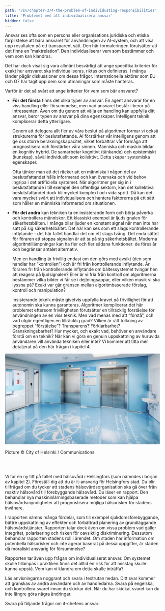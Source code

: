 ```yaml
---
path: '/sv/chapter-3/4-the-problem-of-individuating-responsibilities'
title: 'Problemet med att individualisera ansvar'
hidden: false
---
```


<hero-icon heroIcon='chap3'/>


<styled-text>

Ansvar ses ofta som en persons eller organisations juridiska och etiska förpliktelse att bära ansvaret för användningen av AI-system, och att visa upp resultaten på ett transparent sätt. Den här formuleringen förutsätter att det finns en ”maktrelation”. Den individualiserar vem som bestämmer och vem som kan klandras.

Det har dock visat sig vara allmänt besvärligt att ange specifika kriterier för exakt hur ansvaret ska individualiseras, riktas och definieras. I många länder pågår diskussioner om dessa frågor. Internationella aktörer som EU och G7 har tagit upp dem som utmaningar som måste hanteras.

Varför är det så svårt att ange kriterier för vem som bär ansvaret?

* **För det första** finns det olika typer av ansvar. En agent ansvarar för en viss handling eller försummelse, men vad ansvaret består i beror på intressenten. Även om du genom att välja en handling kan uppfylla ditt ansvar, beror typen av ansvar på dina egenskaper. Intelligent teknik komplicerar detta ytterligare.

    Genom att delegera allt fler av våra beslut på algoritmer formar vi också strukturerna för beslutsfattande. AI förstärker vår intelligens genom att ge oss större beräkningskapacitet, vilket förbättrar vår förmåga att prognostisera och förstärker våra sinnen. Människa och maskin bildar en kognitiv hybrid. De samarbetar kognitivt (tänkande) och epistemiskt (kunskap), såväl individuellt som kollektivt. Detta skapar systemiska egenskaper.

    Ofta tänker man att det räcker att en människa i någon del av beslutsfattandet hålls informerad och kan övervaka och vid behov ingripa i det artificiella systemet. När algoritmer ger sig in i beslutsfattande i till exempel den offentliga sektorn, kan det kollektiva beslutsfattandet dock bli mycket komplext och vida spritt. Då kan det vara mycket svårt att individualisera och hantera faktorerna på ett sätt som håller en människa informerad om situationen.

* **För det andra** kan tekniken ta en insisterande form och börja påverka och kontrollera människor. Ett klassiskt exempel är ljudsignalen för säkerhetsbälten. I många bilar ljuder en konstant signal när man inte har satt på sig säkerhetsbältet. Det här kan ses som ett slags kontrollerande inflytande – det här fallet handlar det om ett slags tvång. Det enda sättet för föraren att stoppa signalen är att ta på sig säkerhetsbältet. Moderna algoritmtillämpningar kan ha fler och fler sådana funktioner: de föreslår och begränsar antalet alternativ.

    Men en handling är frivillig endast om den görs med avsikt (den som handlar har ”kontrollen”) och är fri från kontrollerande inflytande. Är föraren fri från kontrollerande inflytande om bältessystemet tvingar hen att reagera på ljudsignalen? Eller är vi fria från kontroll om algoritmerna bestämmer vilka bilder vi får se i dejtningsappar, eller vilken musik vi ska lyssna på? Exakt var går gränsen mellan algoritmbaserade förslag, kontroll och manipulation?

    Insisterande teknik måste givetvis uppfylla kravet på frivillighet för att autonomin ska kunna garanteras. Algoritmer komplicerar det här problemet eftersom frivilligheten förutsätter en tillräcklig förståelse för användningen av en viss teknik. Men vad menas med att ”förstå”, och vad utgör egentligen en tillräcklig grad? Vilken är rätt tolkning av begreppet ”förståelse”? Transparens? Förklarbarhet? Granskningsbarhet? Hur mycket, och exakt vad, behöver en användare förstå om en teknik? När kan vi göra en genuin uppskattning av huruvida användaren vill använda tekniken eller inte? Vi kommer att titta mer detaljerat på den här frågan i kapitel 4.

</styled-text>

<quiz id="92ae23ce-686c-5b6a-9960-ac408c6480ad">

<img src="_MS_9489_HDR_cropped.jpg" alt="Hospital"> </img>

Picture © City of Helsinki / Communications

<br>
<br>

Vi tar en ny titt på fallet med hälsovård i Helsingfors (som nämndes i början av kapitel 2). Föreställ dig att du är it-ansvarig för Helsingfors stad. Du blir tillfrågad om du tycker att stadens hälsovårdsorganisation ska gå över från reaktiv hälsovård till förebyggande hälsovård. Du läser en rapport. Den behandlar nya maskininlärningsbaserade metoder som kan hjälpa hälsovårdsmyndigheter att prognostisera möjliga hälsorisker för stadens invånare.

I rapporten nämns många fördelar, som till exempel sjukdomsförebyggande, bättre uppskattning av effekter och förbättrad planering av grundläggande hälsovårdstjänster. Rapporten talar dock även om vissa problem vad gäller integritet, polarisering och risken för oavsiktlig diskriminering. Dessutom behandlar rapporten stadens roll i ärendet. Om staden har information om potentiella hälsorisker och inte agerar baserat på dessa uppgifter, är staden då moraliskt ansvarig för försummelse?

Rapporten tar även upp frågan om individualiserat ansvar. Om systemet skulle tillämpas i praktiken finns det alltid en risk för att misstag skulle kunna uppstå. Vem kan vi klandra om detta skulle inträffa?

Läs anvisningarna noggrant och svara i textrutan nedan. Ditt svar kommer att granskas av andra användare och av handledarna. Svara på engelska, och kontrollera svaret innan du skickar det. När du har skickat svaret kan du inte längre göra några ändringar.

Svara på följande frågor om it-chefens ansvar:

</quiz>

<quiz id="3d29591c-0026-52fd-9b10-cbf1d992ba2c"> </quiz>
